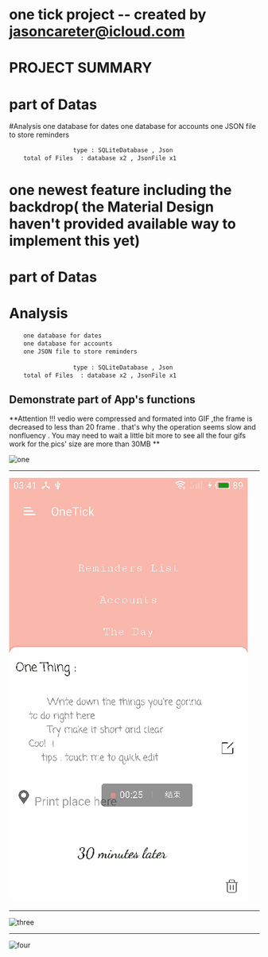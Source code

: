 # one tick  project  -- created by jasoncareter@icloud.com

# PROJECT   SUMMARY
# part of Datas
#Analysis
        one database for dates
        one database for accounts
        one JSON file to store reminders

                      type : SQLiteDatabase , Json
        total of Files  : database x2 , JsonFile x1

# one newest feature including the backdrop( the Material Design haven't provided available way to implement this yet)

# part of Datas
# Analysis
        one database for dates
        one database for accounts
        one JSON file to store reminders

                      type : SQLiteDatabase , Json
        total of Files  : database x2 , JsonFile x1

## Demonstrate part of App's functions

**Attention !!!   vedio were compressed and formated into GIF ,the frame is decreased to less than 20 frame . that's why the operation seems  slow and nonfluency   . You may need to wait a little bit more to see all the four gifs work for the pics' size are more than 30MB **

![one](https://github.com/YLzpppp/OneTick/blob/master/1.gif)

***

![two](https://github.com/YLzpppp/OneTick/blob/master/2.gif)

***

![three](https://github.com/YLzpppp/OneTick/blob/master/3.gif)

***

![four](https://github.com/YLzpppp/OneTick/blob/master/4.gif)
